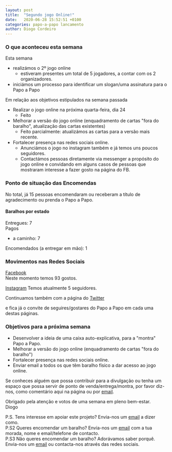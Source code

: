 ```yaml
---
layout: post
title:  "Segundo jogo Online!"
date:   2020-06-28 15:52:51 +0100
categories: papo-a-papo lancamento
author: Diogo Cordeiro
---
```


### O que aconteceu esta semana

Esta semana 
- realizámos o 2º jogo online
  - estiveram presentes um total de 5 jogadores, a contar com os 2 organizadores.
- iniciámos um processo para identificar um slogan/uma assinatura para o Papo a Papo  

Em relação aos objetivos estipulados na semana passada 
 
- Realizar o jogo online na próxima quarta-feira, dia 24
  - Feito
- Melhorar a versão do jogo online (enquadramento de cartas "fora do baralho", atualização das cartas existentes)
  - Feito parcialmente: atualizámos as cartas para a versão mais recente.
- Fortalecer presença nas redes sociais online.
  - Anunciámos o jogo no instagram também e já temos uns poucos seguidores.
  - Contactámos pessoas diretamente via messenger a propósito do jogo online e convidando em alguns casos de pessoas que mostraram interesse a fazer gosto na página do FB.

### Ponto de situação das Encomendas

No total, já 15 pessoas encomendaram ou receberam a título de agradecimento ou prenda o Papo a Papo.

#### Baralhos por estado

Entregues: 7  
Pagos  
 - a caminho: 7  

Encomendados (a entregar em mão): 1


### Movimentos nas Redes Sociais

[Facebook][papo-a-papo-fb]  
Neste momento temos 93 gostos.  

[Instagram][papo-a-papo-insta]
Temos atualmente 5 seguidores.


Continuamos também com a página do [Twitter][papo-a-papo-twt]  

e fica já o convite de seguires/gostares do Papo a Papo em cada uma destas páginas.


### Objetivos para a próxima semana  

- Desenvolver a ideia de uma caixa auto-explicativa, para a "montra" Papo a Papo.
- Melhorar a versão do jogo online (enquadramento de cartas "fora do baralho")
- Fortalecer presença nas redes sociais online.
- Enviar email a todos os que têm baralho físico a dar acesso ao jogo online.


Se conheces alguém que possa contribuir para a divulgação ou tenha um espaço que possa servir de ponto de venda/entrega/montra, por favor diz-nos, como comentário aqui na página ou por [email][papo-a-papo-email].


Obrigado pela atenção e votos de uma semana em pleno bem-estar.  
Diogo
  
P.S. Tens interesse em apoiar este projeto? Envia-nos um [email][papo-a-papo-email] a dizer como.  
P.S2 Queres encomendar um baralho? Envia-nos um [email][papo-a-papo-email] com a tua morada, nome e email/telefone de contacto.  
P.S3 Não queres encomendar um baralho? Adorávamos saber porquê. Envia-nos um [email][papo-a-papo-email] ou contacta-nos através das redes sociais.

[proposito-principios]: /papo-a-papo/lancamento/2020/06/07/Proposito-Principios-Caracteristicas-e-Forma-de-Jogar.html
[historia-e-agradecimentos]: /papo-a-papo/lancamento/2020/05/24/Historia-e-Agradecimentos.html
[papo-a-papo-jogo]: /game/jogo.html
[papo-a-papo-site]: https://www.papoapapo.com
[papo-a-papo-fb]: https://facebook.com/papoapapo2020
[papo-a-papo-insta]: https://instagram.com/papoapapo2020
[papo-a-papo-twt]: https://twitter.com/papoapapo
[papo-a-papo-email]:mailto:papoapapo2020@gmail.com
[email-joana]:mailto:jmatiasribeiro@gmail.com
